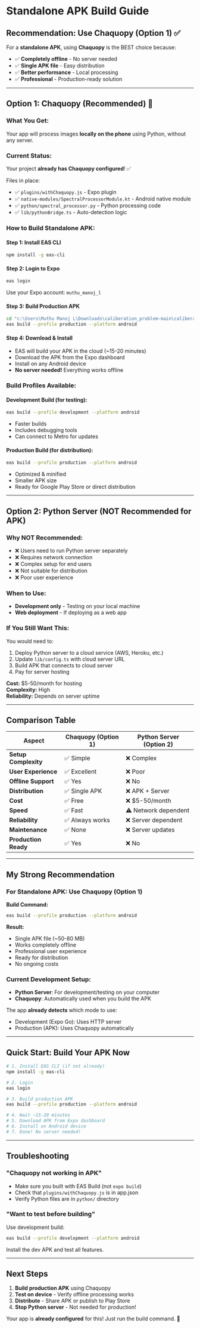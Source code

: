 # Standalone APK Build Guide

## Recommendation: Use Chaquopy (Option 1) ✅

For a **standalone APK**, using **Chaquopy** is the BEST choice because:
- ✅ **Completely offline** - No server needed
- ✅ **Single APK file** - Easy distribution
- ✅ **Better performance** - Local processing
- ✅ **Professional** - Production-ready solution

---

## Option 1: Chaquopy (Recommended) 🚀

### What You Get:
Your app will process images **locally on the phone** using Python, without any server.

### Current Status:
Your project **already has Chaquopy configured**! ✅

Files in place:
- ✅ `plugins/withChaquopy.js` - Expo plugin
- ✅ `native-modules/SpectralProcessorModule.kt` - Android native module
- ✅ `python/spectral_processor.py` - Python processing code
- ✅ `lib/pythonBridge.ts` - Auto-detection logic

### How to Build Standalone APK:

#### Step 1: Install EAS CLI
```bash
npm install -g eas-cli
```

#### Step 2: Login to Expo
```bash
eas login
```
Use your Expo account: `muthu_manoj_l`

#### Step 3: Build Production APK
```bash
cd "c:\Users\Muthu Manoj L\Downloads\caliberation_problem-main\caliberation_problem-main"
eas build --profile production --platform android
```

#### Step 4: Download & Install
- EAS will build your APK in the cloud (~15-20 minutes)
- Download the APK from the Expo dashboard
- Install on any Android device
- **No server needed!** Everything works offline

### Build Profiles Available:

#### Development Build (for testing):
```bash
eas build --profile development --platform android
```
- Faster builds
- Includes debugging tools
- Can connect to Metro for updates

#### Production Build (for distribution):
```bash
eas build --profile production --platform android
```
- Optimized & minified
- Smaller APK size
- Ready for Google Play Store or direct distribution

---

## Option 2: Python Server (NOT Recommended for APK)

### Why NOT Recommended:
- ❌ Users need to run Python server separately
- ❌ Requires network connection
- ❌ Complex setup for end users
- ❌ Not suitable for distribution
- ❌ Poor user experience

### When to Use:
- **Development only** - Testing on your local machine
- **Web deployment** - If deploying as a web app

### If You Still Want This:
You would need to:
1. Deploy Python server to a cloud service (AWS, Heroku, etc.)
2. Update `lib/config.ts` with cloud server URL
3. Build APK that connects to cloud server
4. Pay for server hosting

**Cost:** $5-50/month for hosting  
**Complexity:** High  
**Reliability:** Depends on server uptime

---

## Comparison Table

| Aspect | Chaquopy (Option 1) | Python Server (Option 2) |
|--------|---------------------|--------------------------|
| **Setup Complexity** | ✅ Simple | ❌ Complex |
| **User Experience** | ✅ Excellent | ❌ Poor |
| **Offline Support** | ✅ Yes | ❌ No |
| **Distribution** | ✅ Single APK | ❌ APK + Server |
| **Cost** | ✅ Free | ❌ $5-50/month |
| **Speed** | ✅ Fast | ⚠️ Network dependent |
| **Reliability** | ✅ Always works | ❌ Server dependent |
| **Maintenance** | ✅ None | ❌ Server updates |
| **Production Ready** | ✅ Yes | ❌ No |

---

## My Strong Recommendation

### For Standalone APK: Use Chaquopy (Option 1)

**Build Command:**
```bash
eas build --profile production --platform android
```

**Result:**
- Single APK file (~50-80 MB)
- Works completely offline
- Professional user experience
- Ready for distribution
- No ongoing costs

### Current Development Setup:
- **Python Server**: For development/testing on your computer
- **Chaquopy**: Automatically used when you build the APK

The app **already detects** which mode to use:
- Development (Expo Go): Uses HTTP server
- Production (APK): Uses Chaquopy automatically

---

## Quick Start: Build Your APK Now

```bash
# 1. Install EAS CLI (if not already)
npm install -g eas-cli

# 2. Login
eas login

# 3. Build production APK
eas build --profile production --platform android

# 4. Wait ~15-20 minutes
# 5. Download APK from Expo dashboard
# 6. Install on Android device
# 7. Done! No server needed!
```

---

## Troubleshooting

### "Chaquopy not working in APK"
- Make sure you built with EAS Build (not `expo build`)
- Check that `plugins/withChaquopy.js` is in app.json
- Verify Python files are in `python/` directory

### "Want to test before building"
Use development build:
```bash
eas build --profile development --platform android
```
Install the dev APK and test all features.

---

## Next Steps

1. **Build production APK** using Chaquopy
2. **Test on device** - Verify offline processing works
3. **Distribute** - Share APK or publish to Play Store
4. **Stop Python server** - Not needed for production!

Your app is **already configured** for this! Just run the build command. 🚀
